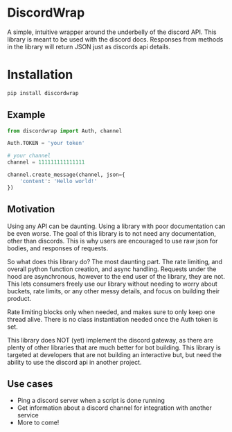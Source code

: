 # DiscordWrap
A simple, intuitive wrapper around the underbelly of the discord API.
This library is meant to be used with the discord docs. Responses from methods in the library will return
JSON just as discords api details.

# Installation
```sh
pip install discordwrap
```

## Example
```py
from discordwrap import Auth, channel

Auth.TOKEN = 'your token'

# your channel
channel = 111111111111111

channel.create_message(channel, json={
    'content': 'Hello world!'
})
```

## Motivation
Using any API can be daunting. Using a library with poor documentation can be even worse. 
The goal of this library is to not need any documentation, other than discords.
This is why users are encouraged to use raw json for bodies, and responses of requests.

So what does this library do? The most daunting part. The rate limiting, and overall python
function creation, and async handling. Requests under the hood are asynchronous, however to the end
user of the library, they are not. This lets consumers freely use our library without needing to
worry about buckets, rate limits, or any other messy details, and focus on building their product.

Rate limiting blocks only when needed, and makes sure to only keep one thread alive. There is no class instantiation needed once the
Auth token is set.

This library does NOT (yet) implement the discord gateway, as there are plenty of other libraries that are much better for bot building.
This library is targeted at developers that are not building an interactive but, but need the ability to use the discord api in another project.

## Use cases

- Ping a discord server when a script is done running
- Get information about a discord channel for integration with another service
- More to come!


